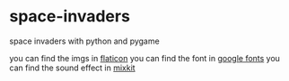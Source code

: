 # space-invaders
space invaders with python and pygame

you can find the imgs in [flaticon](https://www.flaticon.com/)
you can find the font in [google fonts](https://fonts.google.com)
you can find the sound effect in [mixkit](https://mixkit.co/free-sound-effects)
